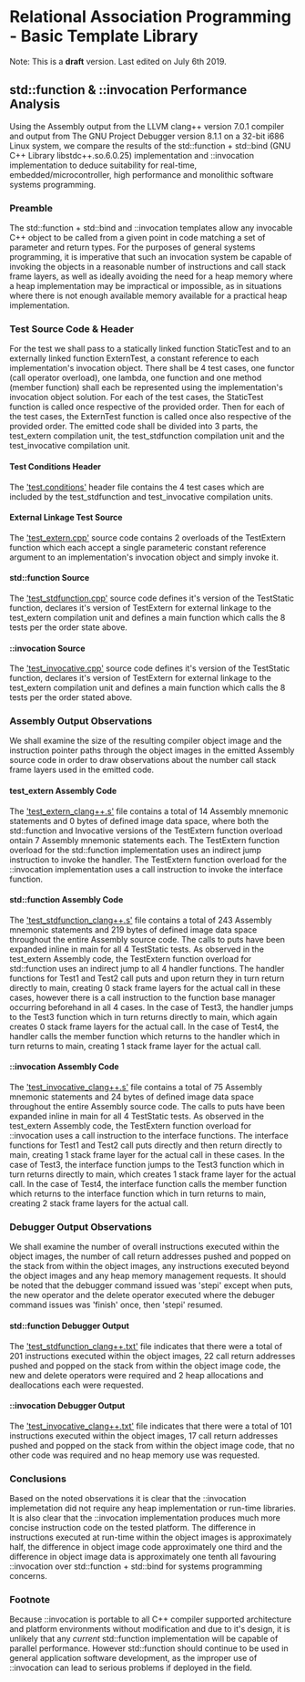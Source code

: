 # Relational Association Programming - Basic Template Library

Note: This is a **draft** version.
      Last edited on July 6th 2019.

## std::function & ::invocation Performance Analysis

Using the Assembly output from the LLVM clang++ version 7.0.1 compiler and 
output from The GNU Project Debugger version 8.1.1 on a 32-bit i686 Linux 
system, we compare the results of the std::function + std::bind (GNU C++ Library
libstdc++.so.6.0.25) implementation and ::invocation implementation to deduce 
suitability for real-time, embedded/microcontroller, high performance and 
monolithic software systems programming.

### Preamble

The std::function + std::bind and ::invocation templates allow any invocable C++
object to be called from a given point in code matching a set of parameter and 
return types.  For the purposes of general systems programming, it is imperative
that such an invocation system be capable of invoking the objects in a 
reasonable number of instructions and call stack frame layers, as well as 
ideally avoiding the need for a heap memory where a heap implementation may be 
impractical or impossible, as in situations where there is not enough available 
memory available for a practical heap implementation.

### Test Source Code & Header

For the test we shall pass to a statically linked function StaticTest and to an 
externally linked function ExternTest, a constant reference to each 
implementation's invocation object.  There shall be 4 test cases, one functor
(call operator overload), one lambda, one function and one method (member 
function) shall each be represented using the implementation's invocation object 
solution.  For each of the test cases, the StaticTest function is called once 
respective of the provided order.  Then for each of the test cases, the 
ExternTest function is called once also respective of the provided order.  The 
emitted code shall be divided into 3 parts, the test_extern compilation unit, 
the test_stdfunction compilation unit and the test_invocative compilation unit.

#### Test Conditions Header

The
['test.conditions'](http://github.com/ASA1976/RAP-BTL/blob/master/test.conditions)
header file contains the 4 test cases which are included by the test_stdfunction 
and test_invocative compilation units.

#### External Linkage Test Source

The
['test_extern.cpp'](http://github.com/ASA1976/RAP-BTL/blob/master/test_extern.cpp)
source code contains 2 overloads of the TestExtern function which each accept
a single parameteric constant reference argument to an implementation's 
invocation object and simply invoke it.

#### std::function Source

The 
['test_stdfunction.cpp'](http://github.com/ASA1976/RAP-BTL/blob/master/test_stdfunction.cpp)
source code defines it's version of the TestStatic function, declares it's 
version of TestExtern for external linkage to the test_extern compilation unit
and defines a main function which calls the 8 tests per the order state above.

#### ::invocation Source

The
['test_invocative.cpp'](http://github.com/ASA1976/RAP-BTL/blob/master/test_invocative.cpp) 
source code defines it's version of the TestStatic function, declares it's
version of TestExtern for external linkage to the test_extern compilation unit
and defines a main function which calls the 8 tests per the order stated above.

### Assembly Output Observations

We shall examine the size of the resulting compiler object image and the 
instruction pointer paths through the object images in the emitted Assembly 
source code in order to draw observations about the number call stack frame 
layers used in the emitted code.

#### test_extern Assembly Code

The
['test_extern_clang++.s'](http://github.com/ASA1976/RAP-BTL/blob/master/test_extern_clang%2B%2B.s)
file contains a total of 14 Assembly mnemonic statements and 0 bytes of defined
image data space, where both the std::function and Invocative versions of the 
TestExtern function overload ontain 7 Assembly mnemonic statements each.  The 
TestExtern function overload for the std::function implementation uses an 
indirect jump instruction to invoke the handler.  The TestExtern function 
overload for the ::invocation implementation uses a call instruction to invoke 
the interface function. 

#### std::function Assembly Code

The
['test_stdfunction_clang++.s'](http://github.com/ASA1976/RAP-BTL/blob/master/test_stdfunction_clang%2B%2B.s)
file contains a total of 243 Assembly mnemonic statements and 219 bytes of 
defined image data space throughout the entire Assembly source code.  The calls 
to puts have been expanded inline in main for all 4 TestStatic tests.  As 
observed in the test_extern Assembly code, the TestExtern function overload for 
std::function uses an indirect jump to all 4 handler functions.  The handler
functions for Test1 and Test2 call puts and upon return they in turn return 
directly to main, creating 0 stack frame layers for the actual call in these 
cases, however there is a call instruction to the function base manager 
occurring beforehand in all 4 cases.  In the case of Test3, the handler jumps to
the Test3 function which in turn returns directly to main, which again creates 0
stack frame layers for the actual call.  In the case of Test4, the handler calls 
the member function which returns to the handler which in turn returns to main, 
creating 1 stack frame layer for the actual call.

#### ::invocation Assembly Code

The
['test_invocative_clang++.s'](http://github.com/ASA1976/RAP-BTL/blob/master/test_invocative_clang%2B%2B.s)
file contains a total of 75 Assembly mnemonic statements and 24 bytes of defined 
image data space throughout the entire Assembly source code.  The calls to puts 
have been expanded inline in main for all 4 TestStatic tests.  As observed in 
the test_extern Assembly code, the TestExtern function overload for ::invocation 
uses a call instruction to the interface functions.  The interface functions for 
Test1 and Test2 call puts directly and then return directly to main, creating 1 
stack frame layer for the actual call in these cases.  In the case of Test3, the
interface function jumps to the Test3 function which in turn returns directly to
main, which creates 1 stack frame layer for the actual call.  In the case of 
Test4, the interface function calls the member function which returns to the 
interface function which in turn returns to main, creating 2 stack frame layers 
for the actual call.

### Debugger Output Observations

We shall examine the number of overall instructions executed within the object
images, the number of call return addresses pushed and popped on the stack from
within the object images, any instructions executed beyond the object images and
any heap memory management requests.  It should be noted that the debugger 
command issued was 'stepi' except when puts, the new operator and the delete 
operator executed where the debuger command issues was 'finish' once, then 
'stepi' resumed.

#### std::function Debugger Output

The
['test_stdfunction_clang++.txt'](http://github.com/ASA1976/RAP-BTL/blob/master/test_stdfunction_clang%2B%2B.txt)
file indicates that there were a total of 201 instructions executed within the
object images, 22 call return addresses pushed and popped on the stack from
within the object image code, the new and delete operators were required and 2 
heap allocations and deallocations each were requested.  

#### ::invocation Debugger Output

The
['test_invocative_clang++.txt'](http://github.com/ASA1976/RAP-BTL/blob/master/test_invocative_clang%2B%2B.txt)
file indicates that there were a total of 101 instructions executed within the
object images, 17 call return addresses pushed and popped on the stack from 
within the object image code, that no other code was required and no heap memory 
use was requested.

### Conclusions

Based on the noted observations it is clear that the ::invocation implemetation 
did not require any heap implementation or run-time libraries.  It is also clear
that the ::invocation implementation produces much more concise instruction code 
on the tested platform.  The difference in instructions executed at run-time 
within the object images is approximately half, the difference in object image 
code approximately one third and the difference in object image data is 
approximately one tenth all favouring ::invocation over std::function + 
std::bind for systems programming concerns.

### Footnote

Because ::invocation is portable to all C++ compiler supported architecture and 
platform environments without modification and due to it's design, it is 
unlikely that any *current* std::function implementation will be capable of 
parallel performance.  However std::function should continue to be used in
general application software development, as the improper use of ::invocation
can lead to serious problems if deployed in the field.

